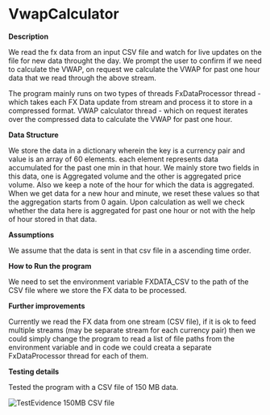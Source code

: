 # VwapCalculator

**Description**

We read the fx data from an input CSV file and watch for live updates on the file for new data throught the day. We prompt the user to confirm if we need to calculate the VWAP, on request we calculate the VWAP for past one hour data that we read through the above stream.

The program mainly runs on two types of threads
FxDataProcessor thread - which takes each FX Data update from stream and process it to store in a compressed format.
VWAP calculator thread - which on request iterates over the compressed data to calculate the VWAP for past one hour.

**Data Structure**

We store the data in a dictionary wherein the key is a currency pair and value is an array of 60 elements. each element represents data accumulated for the past one min in that hour. We mainly store two fields in this data, one is Aggregated volume and the other is aggregated price volume. Also we keep a note of the hour for which the data is aggregated. When we get data for a new hour and minute, we reset these values so that the aggregation starts from 0 again. Upon calculation as well we check whether the data here is aggregated for past one hour or not with the help of hour stored in that data.

**Assumptions**

We assume that the data is sent in that csv file in a ascending time order.


**How to Run the program**

We need to set the environment variable FXDATA_CSV to the path of the CSV file where we store the FX data to be processed.

**Further improvements**

Currently we read the FX data from one stream (CSV file), if it is ok to feed multiple streams (may be separate stream for each currency pair) then we could simply change the program to read a list of file paths from the environment variable and in code we could creata a separate FxDataProcessor thread for each of them.

**Testing details**

Tested the program with a CSV file of 150 MB data.


![TestEvidence 150MB CSV file](https://github.com/user-attachments/assets/c454e7e9-879a-4182-880b-9a6b328e0852)
